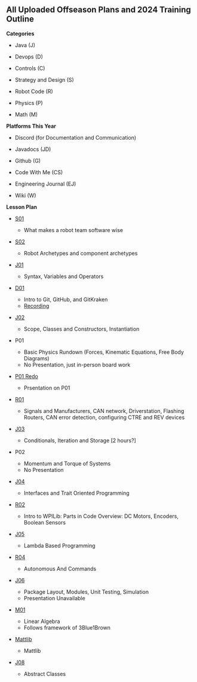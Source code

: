 ## All Uploaded Offseason Plans and 2024 Training Outline

**Categories**
- Java (J)

- Devops (D)

- Controls (C)

- Strategy and Design (S)

- Robot Code (R)

- Physics (P)

- Math (M)


**Platforms This Year**

- Discord (for Documentation and Communication)

- Javadocs (JD)

- Github (G)

- Code With Me (CS)

- Engineering Journal (EJ)

- Wiki (W)


**Lesson Plan**

- [S01](https://gamma.app/docs/lrmzbk3fni46l0d)
  - What makes a robot team software wise

- [S02](https://gamma.app/docs/S02-Robot-Components-fjf1yob7on1z2sn)
  - Robot Archetypes and component archetypes

- [J01](https://gamma.app/public/J01-Introduction-to-Java-Syntax-Variables-and-Functions-6627txy9wb3nhyp)
  - Syntax, Variables and Operators 

- [D01](https://gamma.app/docs/G01-Essentials-of-Git-GitHub-and-GitKraken-gbtpwkslrks5tpl?mode=present#card-xohitzimj56o5vj)
  - Intro to Git, GitHub, and GitKraken
  - [Recording](https://youtu.be/ZHwhqMtSwnU)

- [J02](https://gamma.app/public/J02-Object-Oriented-Scope-Classes-Objects-and-Constructors-1xx0o6jhp6phml7)
  - Scope, Classes and Constructors, Instantiation

- P01 
  - Basic Physics Rundown (Forces, Kinematic Equations, Free Body Diagrams)
  - No Presentation, just in-person board work

- [P01 Redo](https://gamma.app/public/P01--FRC-Physics-Intro-Motors-and-Control-Systems-Modelling-tcwza9wnq090lzz)
  - Prsentation on P01

- [R01](https://gamma.app/public/R01-Intro-to-FRC-Robotics-yk5wnevdjqx78n0)
  - Signals and Manufacturers, CAN network, Driverstation, Flashing Routers, CAN error detection, configuring CTRE and REV devices

- [J03](https://gamma.app/public/J03-Conditionals-Iterations-and-Storage-aq7tlm84kqdt22r)
  - Conditionals, Iteration and Storage [2 hours?]

- P02
  - Momentum and Torque of Systems
  - No Presentation

- [J04](https://gamma.app/public/J04-Java-Interfaces-8r4d5e9keht4vm4)
  - Interfaces and Trait Oriented Programming

- [R02](https://gamma.app/public/S02-Robot-Components-fjf1yob7on1z2sn)
  - Intro to WPILib: Parts in Code Overview: DC Motors, Encoders, Boolean Sensors

- [J05](https://gamma.app/public/J05-Lambda-Programming-8bc700wjn9wua94)
  - Lambda Based Programming

- [R04](https://gamma.app/docs/R04-Autonomous-and-Commands-o4lsh7v9ujdj5c8)
  - Autonomous And Commands

- [J06](https://gamma.app/docs/J07-Packages-Testing-and-Simulation-m0au4wubhjfydqq)
  - Package Layout, Modules, Unit Testing, Simulation
  - Presentation Unavailable

- [M01](https://gamma.app/docs/Intro-to-Linear-Algebra-epiaz7jv9yc1uvj)
  - Linear Algebra
  - Follows framework of 3Blue1Brown
- [Mattlib](https://gamma.app/public/Mattlib-k5uc6lwy2t9ne11)
  - Mattlib
- [J08](https://gamma.app/public/J08-Abstract-9gnml1gldmaqwtz)
  - Abstract Classes
